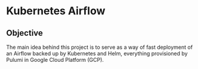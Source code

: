 # Kubernetes Airflow
## Objective
The main idea behind this project is to serve as a way of fast deployment of an Airflow backed up by Kubernetes and Helm, everything provisioned by Pulumi in Google Cloud Platform (GCP).